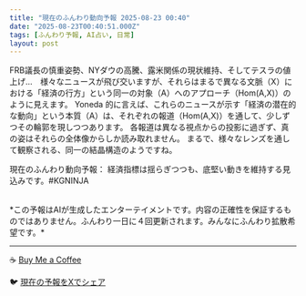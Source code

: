 ```yaml
---
title: "現在のふんわり動向予報 2025-08-23 00:40"
date: "2025-08-23T00:40:51.000Z"
tags: [ふんわり予報, AI占い, 日常]
layout: post
---
```


FRB議長の慎重姿勢、NYダウの高騰、露米関係の現状維持、そしてテスラの値上げ…　様々なニュースが飛び交いますが、それらはまるで異なる文脈（X）における「経済の行方」という同一の対象（A）へのアプローチ（Hom(A,X)）のように見えます。  Yoneda 的に言えば、これらのニュースが示す「経済の潜在的な動向」という本質（A）は、それぞれの報道（Hom(A,X)）を通して、少しずつその輪郭を現しつつあります。  各報道は異なる視点からの投影に過ぎず、真の姿はそれらの全体像からしか読み取れません。  まるで、様々なレンズを通して観察される、同一の結晶構造のようですね。


現在のふんわり動向予報：
経済指標は揺らぎつつも、底堅い動きを維持する見込みです。#KGNINJA

<br>
*この予報はAIが生成したエンターテイメントです。内容の正確性を保証するものではありません。ふんわり一日に４回更新されます。みんなにふんわり拡散希望です。*

---
☕️ [Buy Me a Coffee](https://www.buymeacoffee.com/kgninja)

🐦 [現在の予報をXでシェア](https://twitter.com/intent/tweet?text=%E7%8F%BE%E5%9C%A8%E3%81%AE%E3%81%B5%E3%82%93%E3%82%8F%E3%82%8A%E4%BA%88%E5%A0%B1%3A%20%E3%80%8CFRB%E8%AD%B0%E9%95%B7%E3%81%AE%E6%85%8E%E9%87%8D%E5%A7%BF%E5%8B%A2%E3%80%81NY%E3%83%80%E3%82%A6%E3%81%AE%E9%AB%98%E9%A8%B0%E3%80%81%E9%9C%B2%E7%B1%B3%E9%96%A2%E4%BF%82%E3%81%AE%E7%8F%BE%E7%8A%B6%E7%B6%AD%E6%8C%81%E3%80%81%E3%81%9D%E3%81%97%E3%81%A6%E3%83%86%E3%82%B9%E3%83%A9%E3%81%AE%E5%80%A4%E4%B8%8A%E3%81%92%E2%80%A6%E3%80%80%E6%A7%98%E3%80%85%E3%81%AA%E3%83%8B%E3%83%A5%E3%83%BC%E3%82%B9%E3%81%8C%E9%A3%9B%E3%81%B3%E4%BA%A4%E3%81%84%E3%81%BE%E3%81%99%E3%81%8C%E3%80%81%E3%81%9D%E3%82%8C%E3%82%89%E3%81%AF%E3%81%BE%E3%82%8B%E3%81%A7%E7%95%B0%E3%81%AA%E3%82%8B%E6%96%87%E8%84%88%EF%BC%88X%EF%BC%89%E3%81%AB%E3%81%8A%E3%81%91%E3%82%8B%E3%80%8C%E7%B5%8C%E6%B8%88%E3%81%AE%E8%A1%8C%E6%96%B9%E3%80%8D%E3%81%A8%E3%81%84%E3%81%86%E5%90%8C%E4%B8%80%E3%81%AE%E5%AF%BE%E8%B1%A1%EF%BC%88A%EF%BC%89%E3%81%B8%E3%81%AE%E3%82%A2...%E3%80%8D%23KGNINJA%20%E7%B6%9A%E3%81%8D%E3%81%AF%E3%83%96%E3%83%AD%E3%82%B0%E3%81%A7%EF%BC%81%F0%9F%91%87&url=https%3A%2F%2Fkg-ninja.github.io%2FFunwariyoso%2F)
